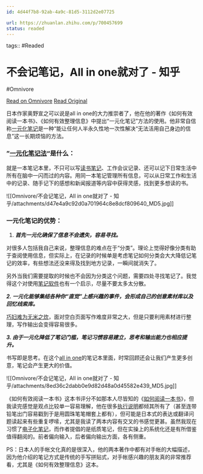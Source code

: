 ```yaml
---
id: 4d44f7b8-92ab-4a9c-81d5-3112d2e07725

url: https://zhuanlan.zhihu.com/p/700457699
status: readed
---
```



tags::  #Readed 

# 不会记笔记，All in one就对了 - 知乎
#Omnivore

[Read on Omnivore](https://omnivore.app/me/all-in-one-19174ac1cb8)
[Read Original](https://zhuanlan.zhihu.com/p/700457699)

日本作家奥野宣之可以说是all in one的大力推崇者了，他在他的著作《如何有效阅读一本书》、《如何有效整理信息》中提出“一元化笔记”方法的使用。他非常自信称[一元化笔记](https://www.zhihu.com/search?q=%E4%B8%80%E5%85%83%E5%8C%96%E7%AC%94%E8%AE%B0&search%5Fsource=Entity&hybrid%5Fsearch%5Fsource=Entity&hybrid%5Fsearch%5Fextra=%7B%22sourceType%22%3A%22article%22%2C%22sourceId%22%3A700457699%7D)是一种“能让任何人半永久性地一次性解决“无法活用自己身边的信息”这一长期烦恼的方法。

### ”[一元化笔记法](https://www.zhihu.com/search?q=%E4%B8%80%E5%85%83%E5%8C%96%E7%AC%94%E8%AE%B0%E6%B3%95&search%5Fsource=Entity&hybrid%5Fsearch%5Fsource=Entity&hybrid%5Fsearch%5Fextra=%7B%22sourceType%22%3A%22article%22%2C%22sourceId%22%3A700457699%7D)“是什么：

就是一本笔记本里，不只可以写[读书笔记](https://www.zhihu.com/search?q=%E8%AF%BB%E4%B9%A6%E7%AC%94%E8%AE%B0&search%5Fsource=Entity&hybrid%5Fsearch%5Fsource=Entity&hybrid%5Fsearch%5Fextra=%7B%22sourceType%22%3A%22article%22%2C%22sourceId%22%3A700457699%7D)、工作会议记录、还可以记下日常生活中所有在脑中一闪而过的内容。用同一本笔记管理所有信息，可以从日常工作和生活中的记录、随手记下的感想和新闻报道等内容中获得灵感，找到更多想读的书。

![[Omnivore/不会记笔记，All in one就对了 - 知乎/attachments/d47e4a9c92d0a701964c8e8dcf809640_MD5.jpg]]

### 一元化笔记的优势：

1. **_首先一元化确保了信息不会遗失，容易寻找。_**

对很多人包括我自己来说，整理信息的难点在于“分类”。理论上觉得好像分类有助于查阅使用信息，但实际上，在记录的时候单是考虑笔记如何分类会大大降低记笔记的效率，有些想法还没来得及找到地方记录，一瞬间就消失了。

另外当我们需要提取的时候也不会因为分类这个问题，需要四处寻找笔记了。我觉得这个对使用[笔记软件](https://www.zhihu.com/search?q=%E7%AC%94%E8%AE%B0%E8%BD%AF%E4%BB%B6&search%5Fsource=Entity&hybrid%5Fsearch%5Fsource=Entity&hybrid%5Fsearch%5Fextra=%7B%22sourceType%22%3A%22article%22%2C%22sourceId%22%3A700457699%7D)也有一个启示，尽量不要太多太分散。

**_2\. 一元化能够集结各种你“直觉”上感兴趣的事件，会形成自己的创意素材库以及回忆线索库。_**

[巧妇难为无米之炊](https://www.zhihu.com/search?q=%E5%B7%A7%E5%A6%87%E9%9A%BE%E4%B8%BA%E6%97%A0%E7%B1%B3%E4%B9%8B%E7%82%8A&search%5Fsource=Entity&hybrid%5Fsearch%5Fsource=Entity&hybrid%5Fsearch%5Fextra=%7B%22sourceType%22%3A%22article%22%2C%22sourceId%22%3A700457699%7D)，面对空白页面写作难度非常之大，但是只要利用素材进行整理，写作输出会变得容易很多。

**_3\. 由于一元化降低了笔记门槛，笔记习惯容易建立，思考和输出能力也相应提升。_**

书写即是思考。在这个[all in one](https://www.zhihu.com/search?q=all%20in%20one&search%5Fsource=Entity&hybrid%5Fsearch%5Fsource=Entity&hybrid%5Fsearch%5Fextra=%7B%22sourceType%22%3A%22article%22%2C%22sourceId%22%3A700457699%7D)的笔记本里面，时常回顾还会让我们产生更多创意，笔记会产生更大的价值。

![[Omnivore/不会记笔记，All in one就对了 - 知乎/attachments/8ed36c2dabb0e9d82d48a0d45582e439_MD5.jpg]]

《如何有效阅读一本书》这本书评分不如那本人尽皆知的《[如何阅读一本书](https://www.zhihu.com/search?q=%E5%A6%82%E4%BD%95%E9%98%85%E8%AF%BB%E4%B8%80%E6%9C%AC%E4%B9%A6&search%5Fsource=Entity&hybrid%5Fsearch%5Fsource=Entity&hybrid%5Fsearch%5Fextra=%7B%22sourceType%22%3A%22article%22%2C%22sourceId%22%3A700457699%7D)》，但我读完感觉是观点比较单一容易理解，他在很多[执行说明](https://www.zhihu.com/search?q=%E6%89%A7%E8%A1%8C%E8%AF%B4%E6%98%8E&search%5Fsource=Entity&hybrid%5Fsearch%5Fsource=Entity&hybrid%5Fsearch%5Fextra=%7B%22sourceType%22%3A%22article%22%2C%22sourceId%22%3A700457699%7D)都倾其所有了（甚至连带铅笔出门容易戳到于是用圆珠笔笔帽套上都有），但可能是日本式的表达或翻译问题读起来有些重复啰嗦，尤其是我读了两本内容有交叉的书感觉更甚。虽然我现在习惯了[电子化笔记](https://www.zhihu.com/search?q=%E7%94%B5%E5%AD%90%E5%8C%96%E7%AC%94%E8%AE%B0&search%5Fsource=Entity&hybrid%5Fsearch%5Fsource=Entity&hybrid%5Fsearch%5Fextra=%7B%22sourceType%22%3A%22article%22%2C%22sourceId%22%3A700457699%7D)，而作者提倡的是纸质笔记，但在实操上的系统化还是有所借鉴值得翻阅的。前者偏向输入，后者偏向输出方面，各有侧重。

PS：日本人的手帐文化真的是很深入，他的两本著作中都有对手帐的大幅描述，因为他介绍的笔记方式是传统的手写拼贴式，对手帐感兴趣的朋友真的非常推荐看，尤其是《如何有效整理信息》这本。

